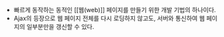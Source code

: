 - 빠르게 동작하는 동적인 [[웹(web)]] 페이지를 만들기 위한 개발 기법의 하나이다.
- Ajax의 등장으로 웹 페이지 전체를 다시 로딩하지 않고도, 서버와 통신하여 웹 페이지의 일부분만을 갱신할 수 있다.